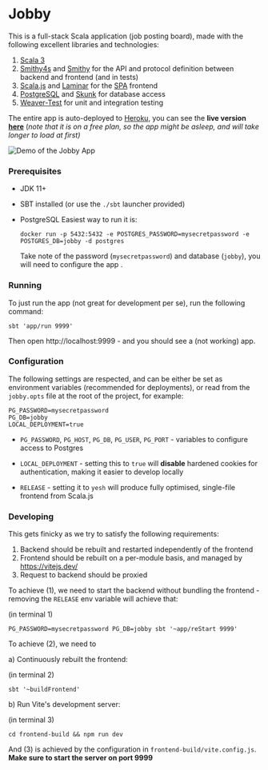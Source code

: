 # Jobby

This is a full-stack Scala application (job posting board), made with the following excellent libraries and technologies:

1. [Scala 3](https://docs.scala-lang.org/scala3/new-in-scala3.html)
2. [Smithy4s](https://disneystreaming.github.io/smithy4s/) and [Smithy](https://awslabs.github.io/smithy/2.0/index.html#) for the API and protocol 
   definition between backend and frontend (and in tests)
3. [Scala.js](https://www.scala-js.org) and [Laminar](https://laminar.dev) for the [SPA](https://en.wikipedia.org/wiki/Single-page_application) frontend
4. [PostgreSQL](https://www.postgresql.org) and [Skunk](https://tpolecat.github.io/skunk/) for database access 
5. [Weaver-Test](https://disneystreaming.github.io/weaver-test/) for unit and integration testing

The entire app is auto-deployed to [Heroku](https://heroku.com), you can see the **live version [here](https://jobby-smithy4s.herokuapp.com)**
(_note that it is on a free plan, so the app might be asleep, and will take longer to load at first)_

![Demo of the Jobby App](https://blog.indoorvivants.com/assets/smithy-fullstack/demo.gif)

### Prerequisites

- JDK 11+

- SBT installed (or use the `./sbt` launcher provided)

- PostgreSQL
  Easiest way to run it is:

   ```
   docker run -p 5432:5432 -e POSTGRES_PASSWORD=mysecretpassword -e POSTGRES_DB=jobby -d postgres
   ```

  Take note of the password (`mysecretpassword`) and database (`jobby`), you will need to configure the app .

### Running

To just run the app (not great for development per se),
run the following command:

```
sbt 'app/run 9999'
```

Then open http://localhost:9999 - and you should see a (not working) app.

### Configuration 

The following settings are respected, and can be either be set as environment variables (recommended for 
deployments), or read from the `jobby.opts` file at the root of the project, for example:

```properties
PG_PASSWORD=mysecretpassword
PG_DB=jobby
LOCAL_DEPLOYMENT=true
```

* `PG_PASSWORD`, `PG_HOST`, `PG_DB`, `PG_USER`, `PG_PORT` - variables to configure access to Postgres

* `LOCAL_DEPLOYMENT` - setting this to `true` will **disable** hardened cookies for authentication, making 
    it easier to develop locally

* `RELEASE` - setting it to `yesh` will produce fully optimised, single-file frontend from Scala.js


### Developing

This gets finicky as we try to satisfy the following requirements:

1. Backend should be rebuilt and restarted independently of the frontend
2. Frontend should be rebuilt on a per-module basis, and managed by https://vitejs.dev/
3. Request to backend should be proxied

To achieve (1), we need to start the backend without bundling the frontend - removing 
the `RELEASE` env variable will achieve that:

(in terminal 1)
```
PG_PASSWORD=mysecretpassword PG_DB=jobby sbt '~app/reStart 9999'
```

To achieve (2), we need to 

a) Continuously rebuilt the frontend:

   (in terminal 2)
   ```
   sbt '~buildFrontend'
   ```

b) Run Vite's development server:

   (in terminal 3)
   ```
   cd frontend-build && npm run dev
   ```

And (3) is achieved by the configuration in `frontend-build/vite.config.js`. **Make sure to start 
the server on port 9999**
